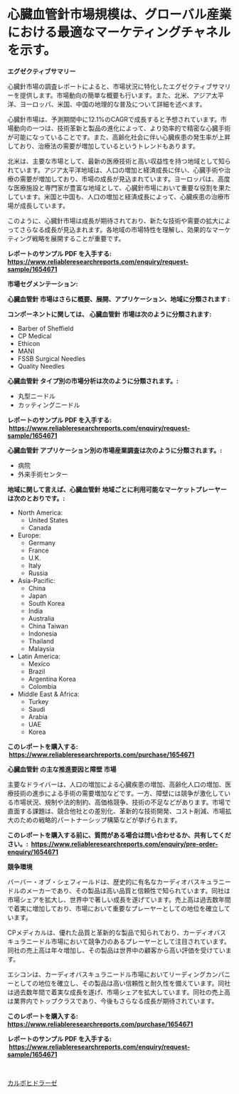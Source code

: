 <p><h1>心臓血管針市場規模は、グローバル産業における最適なマーケティングチャネルを示す。</h1></p><p><strong>エグゼクティブサマリー</strong></p>
<p><p>心臓針市場の調査レポートによると、市場状況に特化したエグゼクティブサマリーを提供します。市場動向の簡単な概要も行います。また、北米、アジア太平洋、ヨーロッパ、米国、中国の地理的な普及について詳細を述べます。</p><p>心臓針市場は、予測期間中に12.1%のCAGRで成長すると予想されています。市場動向の一つは、技術革新と製品の進化によって、より効率的で精密な心臓手術が可能になっていることです。また、高齢化社会に伴い心臓疾患の発生率が上昇しており、治療法の需要が増加しているというトレンドもあります。</p><p>北米は、主要な市場として、最新の医療技術と高い収益性を持つ地域として知られています。アジア太平洋地域は、人口の増加と経済成長に伴い、心臓手術や治療の需要が増加しており、市場の成長が見込まれています。ヨーロッパは、高度な医療施設と専門家が豊富な地域として、心臓針市場において重要な役割を果たしています。米国と中国も、人口の増加と経済成長によって、心臓疾患の治療市場が成長しています。</p><p>このように、心臓針市場は成長が期待されており、新たな技術や需要の拡大によってさらなる成長が見込まれます。各地域の市場特性を理解し、効果的なマーケティング戦略を展開することが重要です。</p></p>
<p><strong>レポートのサンプル PDF を入手する: <a href="https://www.reliableresearchreports.com/enquiry/request-sample/1654671">https://www.reliableresearchreports.com/enquiry/request-sample/1654671</a></strong></p>
<p><strong>市場セグメンテーション:</strong></p>
<p><strong> 心臓血管針 市場はさらに概要、展開、アプリケーション、地域に分類されます :</strong></p>
<p><strong>コンポーネントに関しては、 心臓血管針 市場は次のように分類されます: &nbsp;</strong></p>
<p><ul><li>Barber of Sheffield</li><li>CP Medical</li><li>Ethicon</li><li>MANI</li><li>FSSB Surgical Needles</li><li>Quality Needles</li></ul></p>
<p><strong> 心臓血管針 タイプ別の市場分析は次のように分類されます。:</strong></p>
<p><ul><li>丸型ニードル</li><li>カッティングニードル</li></ul></p>
<p><strong>レポートのサンプル PDF を入手する: &nbsp;<a href="https://www.reliableresearchreports.com/enquiry/request-sample/1654671">https://www.reliableresearchreports.com/enquiry/request-sample/1654671</a></strong></p>
<p><strong> 心臓血管針 アプリケーション別の市場産業調査は次のように分類されます。:</strong></p>
<p><ul><li>病院</li><li>外来手術センター</li></ul></p>
<p><strong>地域に関して言えば、心臓血管針 地域ごとに利用可能なマーケットプレーヤーは次のとおりです。:</strong></p>
<p><ul>
    <li>
        North America:
        <ul>
            <li>United States</li>
            <li>Canada</li>
        </ul>
    </li>
    <li>
        Europe:
        <ul>
            <li>Germany</li>
            <li>France</li>
            <li>U.K.</li>
            <li>Italy</li>
            <li>Russia</li>
        </ul>
    </li>
    <li>
        Asia-Pacific:
        <ul>
            <li>China</li>
            <li>Japan</li>
            <li>South Korea</li>
            <li>India</li>
            <li>Australia</li>
            <li>China Taiwan</li>
            <li>Indonesia</li>
            <li>Thailand</li>
            <li>Malaysia</li>
        </ul>
    </li>
    <li>
        Latin America:
        <ul>
            <li>Mexico</li>
            <li>Brazil</li>
            <li>Argentina Korea</li>
            <li>Colombia</li>
        </ul>
    </li>
    <li>
        Middle East & Africa:
        <ul>
            <li>Turkey</li>
            <li>Saudi</li>
            <li>Arabia</li>
            <li>UAE</li>
            <li>Korea</li>
        </ul>
    </li>
    </ul></p>
<p><strong>このレポートを購入する: &nbsp;<a href="https://www.reliableresearchreports.com/purchase/1654671">https://www.reliableresearchreports.com/purchase/1654671</a></strong></p>
<p><strong>心臓血管針 の主な推進要因と障壁 市場</strong></p>
<p><p>主要なドライバーは、人口の増加による心臓疾患の増加、高齢化人口の増加、医療技術の進歩による手術の需要増加などです。一方、障壁には競争が激化している市場状況、規制や法的制約、高価格競争、技術の不足などがあります。市場で直面する課題は、競合他社との差別化、革新的な技術開発、コスト削減、市場拡大のための戦略的パートナーシップ構築などが挙げられます。</p></p>
<p><strong>このレポートを購入する前に、質問がある場合は問い合わせるか、共有してください。:&nbsp; <a href="https://www.reliableresearchreports.com/enquiry/pre-order-enquiry/1654671">https://www.reliableresearchreports.com/enquiry/pre-order-enquiry/1654671</a></strong></p>
<p><strong>競争環境</strong></p>
<p><p>バーバー・オブ・シェフィールドは、歴史的に有名なカーディオバスキュラニードルのメーカーであり、その製品は高い品質と信頼性で知られています。同社は市場シェアを拡大し、世界中で著しい成長を遂げています。売上高は過去数年間で着実に増加しており、市場において重要なプレーヤーとしての地位を確立しています。</p><p>CPメディカルは、優れた品質と革新的な製品で知られており、カーディオバスキュラニードル市場において競争力のあるプレーヤーとして注目されています。同社の売上高は年々増加し、その製品は世界中の顧客から高い評価を受けています。</p><p>エシコンは、カーディオバスキュラニードル市場においてリーディングカンパニーとしての地位を確立し、その製品は高い信頼性と耐久性を備えています。同社は過去数年間で着実な成長を遂げ、市場シェアを拡大しています。同社の売上高は業界内でトップクラスであり、今後もさらなる成長が期待されています。</p></p>
<p><strong>このレポートを購入する: &nbsp; <a href="https://www.reliableresearchreports.com/purchase/1654671">https://www.reliableresearchreports.com/purchase/1654671</a></strong></p>
<p><strong>レポートのサンプル PDF を入手する: &nbsp;<a href="https://www.reliableresearchreports.com/enquiry/request-sample/1654671">https://www.reliableresearchreports.com/enquiry/request-sample/1654671</a></strong><strong></strong></p>
<p>&nbsp;</p>
<p><p><a href="https://github.com/Sophiaard2003/Market-Research-Report-List-1/blob/main/735123712904.md">カルボヒドラーゼ</a></p></p>